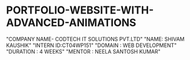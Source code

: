 # PORTFOLIO-WEBSITE-WITH-ADVANCED-ANIMATIONS
"COMPANY NAME- CODTECH IT SOLUTIONS PVT.LTD"
"NAME: SHIVAM KAUSHIK"
"INTERN ID:CT04WP151"
"DOMAIN : WEB DEVELOPMENT"
"DURATION : 4 WEEKS"
"MENTOR : NEELA SANTOSH KUMAR"
